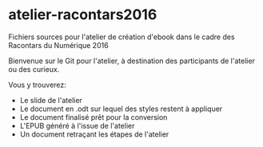 # atelier-racontars2016
Fichiers sources pour l'atelier de création d'ebook dans le cadre des Racontars du Numérique 2016

Bienvenue sur le Git pour l'atelier, à destination des participants de l'atelier ou des curieux.

Vous y trouverez:
- Le slide de l'atelier
- Le document en .odt sur lequel des styles restent à appliquer
- Le document finalisé prêt pour la conversion
- L'EPUB généré à l'issue de l'atelier
- Un document retraçant les étapes de l'atelier
